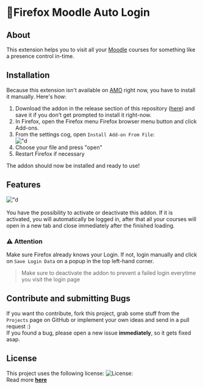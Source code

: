 # 🦊Firefox Moodle Auto Login

## About
This extension helps you to visit all your [Moodle](https://moodle.org/) courses for something like a presence control in-time. <br>

## Installation
Because this extension isn't available on [AMO](https://addons.mozilla.org/) right now, you have to install it manually. Here's how:

1) Download the addon in the release section of this repository ([here](https://github.com/thisisfel1x/moodle-auto-login/releases/tag/Release-1.0)) and save it if you don't get prompted to install it right-now.
2) In Firefox, open the Firefox menu Firefox browser menu button and click Add-ons.
3) From the settings cog, open `Install Add-on From File`: <br>
!["d](https://extensionworkshop.com/assets/img/documentation/publish/install-addon-from-file.215a4348.png)
4) Choose your file and press "open"
5) Restart Firefox if necessary

The addon should now be installed and ready to use!

## Features
!["d](https://i.imgur.com/VoOC4m3.png) <br> <br>
You have the possibility to activate or deactivate this addon. 
If it is activated, you will automatically be logged in, after that all your courses will open in a new tab and close immediately after the finished loading.

### ⚠️ Attention
Make sure Firefox already knows your Login. If not, login manually and click on ```Save Login Data``` on a popup in the top left-hand corner.
> Make sure to deactivate the addon to prevent a failed login everytime you visit the login page

## Contribute and submitting Bugs
If you want tho contribute, fork this project, grab some stuff from the `Projects` page on GitHub or implement your own ideas
and send in a pull request :) <br>
If you found a bug, please open a new issue **immediately**, so it gets fixed asap.

## License
This project uses the following license:
![License:](https://licensebuttons.net/l/by-nc-sa/4.0/88x31.png "Attribution-NonCommercial-ShareAlike 4.0 International") </br>
Read more **[here](https://creativecommons.org/licenses/by-nc-sa/4.0/)**

